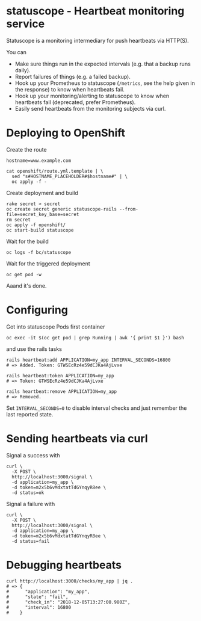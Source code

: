 # statuscope - Heartbeat monitoring service

Statuscope is a monitoring intermediary for push heartbeats via HTTP(S).

You can

* Make sure things run in the expected intervals (e.g. that a backup runs daily).
* Report failures of things (e.g. a failed backup).
* Hook up your Prometheus to statuscope (`/metrics`, see the help given in the response) to know when heartbeats fail.
* Hook up your monitoring/alerting to statuscope to know when heartbeats fail (deprecated, prefer Prometheus).
* Easily send heartbeats from the monitoring subjects via curl.

# Deploying to OpenShift

Create the route

    hostname=www.example.com

    cat openshift/route.yml.template | \
      sed "s#HOSTNAME_PLACEHOLDER#$hostname#" | \
      oc apply -f -

Create deployment and build

    rake secret > secret
    oc create secret generic statuscope-rails --from-file=secret_key_base=secret
    rm secret
    oc apply -f openshift/
    oc start-build statuscope

Wait for the build

    oc logs -f bc/statuscope

Wait for the triggered deployment

    oc get pod -w

Aaand it's done.

# Configuring

Got into statuscope Pods first container

    oc exec -it $(oc get pod | grep Running | awk '{ print $1 }') bash

and use the rails tasks

    rails heartbeat:add APPLICATION=my_app INTERVAL_SECONDS=16800
    # => Added. Token: GTWSEcRz4e59dCJKa4AjLvxe

    rails heartbeat:token APPLICATION=my_app
    # => Token: GTWSEcRz4e59dCJKa4AjLvxe

    rails heartbeat:remove APPLICATION=my_app
    # => Removed.

Set `INTERVAL_SECONDS=0` to disable interval checks and just remember the last
reported state.

# Sending heartbeats via curl

Signal a success with

    curl \
      -X POST \
      http://localhost:3000/signal \
      -d application=my_app \
      -d token=m2x5b6vMdxtatTdGYnqyR8ee \
      -d status=ok

Signal a failure with

    curl \
      -X POST \
      http://localhost:3000/signal \
      -d application=my_app \
      -d token=m2x5b6vMdxtatTdGYnqyR8ee \
      -d status=fail

# Debugging heartbeats

    curl http://localhost:3000/checks/my_app | jq .
    # => {
    #      "application": "my_app",
    #      "state": "fail",
    #      "check_in": "2018-12-05T13:27:00.980Z",
    #      "interval": 16800
    #    }
